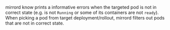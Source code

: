 mirrord know prints a informative errors when the targeted pod is not in correct state (e.g. is not `Running` or some of its containers are not `ready`). When picking a pod from target deployment/rollout, mirrord filters out pods that are not in correct state.